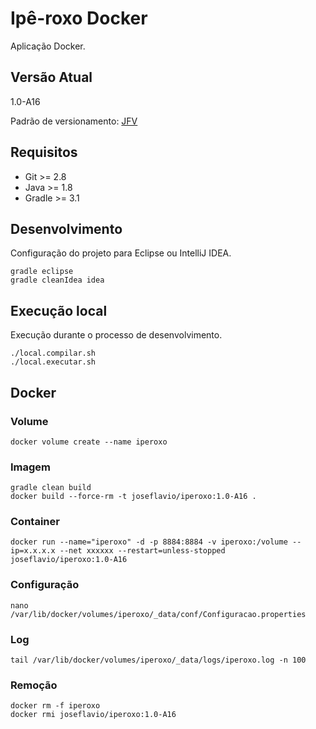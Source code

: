 # Ipê-roxo Docker

Aplicação Docker.

## Versão Atual

1.0-A16

Padrão de versionamento: [JFV](http://joseflavio.com/jfv)

## Requisitos

* Git >= 2.8
* Java >= 1.8
* Gradle >= 3.1

## Desenvolvimento

Configuração do projeto para Eclipse ou IntelliJ IDEA.

    gradle eclipse
    gradle cleanIdea idea

## Execução local

Execução durante o processo de desenvolvimento.

    ./local.compilar.sh
    ./local.executar.sh

## Docker

### Volume

    docker volume create --name iperoxo

### Imagem

    gradle clean build
    docker build --force-rm -t joseflavio/iperoxo:1.0-A16 .

### Container

    docker run --name="iperoxo" -d -p 8884:8884 -v iperoxo:/volume --ip=x.x.x.x --net xxxxxx --restart=unless-stopped joseflavio/iperoxo:1.0-A16

### Configuração

    nano /var/lib/docker/volumes/iperoxo/_data/conf/Configuracao.properties

### Log

    tail /var/lib/docker/volumes/iperoxo/_data/logs/iperoxo.log -n 100

### Remoção

    docker rm -f iperoxo
    docker rmi joseflavio/iperoxo:1.0-A16
